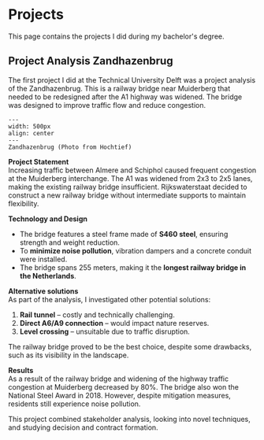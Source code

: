 # Projects
This page contains the projects I did during my bachelor's degree.

## Project Analysis Zandhazenbrug

The first project I did at the Technical University Delft was a project analysis of the Zandhazenbrug. This is a railway bridge near Muiderberg that needed to be redesigned after the A1 highway was widened. The bridge was designed to improve traffic flow and reduce congestion.

```{figure} ../figures/BSc/ICT_Zandhazenbrug.jpg
---
width: 500px
align: center
---
Zandhazenbrug (Photo from Hochtief)
```

**Project Statement**\
Increasing traffic between Almere and Schiphol caused frequent congestion at the Muiderberg interchange. The A1 was widened from 2x3 to 2x5 lanes, making the existing railway bridge insufficient. Rijkswaterstaat decided to construct a new railway bridge without intermediate supports to maintain flexibility.

**Technology and Design**
- The bridge features a steel frame made of **S460 steel**, ensuring strength and weight reduction.
- To **minimize noise pollution**, vibration dampers and a concrete conduit were installed.
- The bridge spans 255 meters, making it the **longest railway bridge in the Netherlands**.

**Alternative solutions**\
As part of the analysis, I investigated other potential solutions:

1. **Rail tunnel** – costly and technically challenging.
2. **Direct A6/A9 connection** – would impact nature reserves.
3. **Level crossing** – unsuitable due to traffic disruption.

The railway bridge proved to be the best choice, despite some drawbacks, such as its visibility in the landscape.

**Results**\
As a result of the railway bridge and widening of the highway traffic congestion at Muiderberg decreased by 80%. The bridge also won the National Steel Award in 2018. However, despite mitigation measures, residents still experience noise pollution.

This project combined stakeholder analysis, looking into novel techniques, and studying decision and contract formation.
